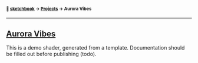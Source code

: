 #### <sup>:notebook: [sketchbook](https://github.com/flatpickles/sketchbook) → [Projects](../) → Aurora Vibes</sup>
---

## [Aurora Vibes](http://flatpickles.com/sketchbook/#shader-template)

This is a demo shader, generated from a template. Documentation should be filled out before publishing (todo).
